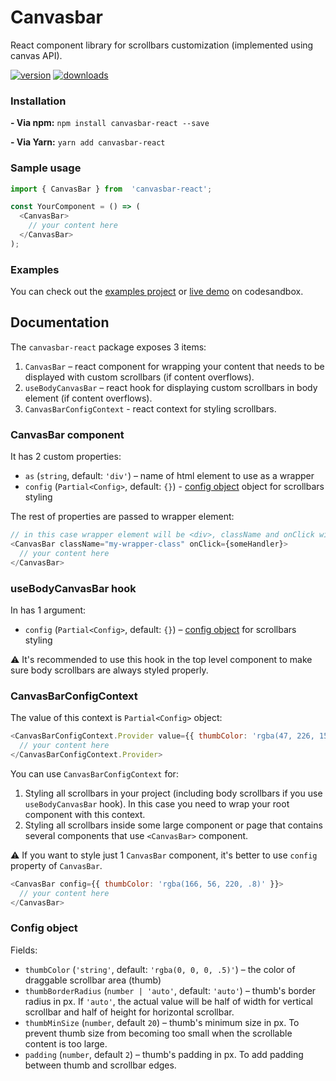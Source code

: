 # Canvasbar
React component library for scrollbars customization (implemented using canvas API).

[![version](https://img.shields.io/npm/v/canvasbar-react.svg?style=flat-square)](http://npm.im/canvasbar-react)
[![downloads](https://img.shields.io/npm/dm/canvasbar-react.svg?style=flat-square)](http://npm-stat.com/charts.html?package=canvasbar-react&from=2021-12-01)

### Installation

**- Via npm:**
`npm install canvasbar-react --save`

**- Via Yarn:**
`yarn add canvasbar-react`

### Sample usage

```js
import { CanvasBar } from  'canvasbar-react';

const YourComponent = () => (
  <CanvasBar>
    // your content here
  </CanvasBar>
);
```

### Examples

You can check out the [examples project](https://github.com/monext/canvasbar/blob/main/examples/src/App.tsx) or [live demo](https://pj2m4.csb.app/) on codesandbox.

## Documentation

The `canvasbar-react` package exposes 3 items:
1. `CanvasBar` – react component for wrapping your content that needs to be displayed with custom scrollbars (if content overflows).
2. `useBodyCanvasBar` – react hook for displaying custom scrollbars in body element (if content overflows).
3. `CanvasBarConfigContext` - react context for styling scrollbars.

### CanvasBar component

It has 2 custom properties:
- `as` (`string`, default: `'div'`) – name of html element to use as a wrapper
- `config` (`Partial<Config>`, default: `{}`) - [config object](#config-object) object for scrollbars styling

The rest of properties are passed to wrapper element:

```js
// in this case wrapper element will be <div>, className and onClick will be passed to it
<CanvasBar className="my-wrapper-class" onClick={someHandler}>
  // your content here
</CanvasBar>
```

### useBodyCanvasBar hook

In has 1 argument:
- `config` (`Partial<Config>`, default: `{}`) – [config object](#config-object) for scrollbars styling

⚠️ It's recommended to use this hook in the top level component to make sure body scrollbars are always styled properly.

### CanvasBarConfigContext

The value of this context is `Partial<Config>` object:

```js
<CanvasBarConfigContext.Provider value={{ thumbColor: 'rgba(47, 226, 158, .8)' }}>
  // your content here
</CanvasBarConfigContext.Provider>
```

You can use `CanvasBarConfigContext` for:
1. Styling all scrollbars in your project (including body scrollbars if you use `useBodyCanvasBar` hook). In this case you need to wrap your root component with this context.
2. Styling all scrollbars inside some large component or page that contains several components that use `<CanvasBar>` component.

⚠️ If you want to style just 1 `CanvasBar` component, it's better to use `config` property of `CanvasBar`.

```js
<CanvasBar config={{ thumbColor: 'rgba(166, 56, 220, .8)' }}>
  // your content here
</CanvasBar>
```

### Config object

Fields:
- `thumbColor` (`'string'`, default: `'rgba(0, 0, 0, .5)'`) – the color of draggable scrollbar area (thumb)
- `thumbBorderRadius` (`number | 'auto'`, default: `'auto'`) – thumb's border radius in px. If `'auto'`, the actual value will be half of width for vertical scrollbar and half of height for horizontal scrollbar.
- `thumbMinSize` (`number`, default `20`) – thumb's minimum size in px. To prevent thumb size from becoming too small when the scrollable content is too large.
- `padding` (`number`, default `2`) – thumb's padding in px. To add padding between thumb and scrollbar edges. 
